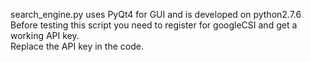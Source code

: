 
search_engine.py uses PyQt4 for GUI and is developed on python2.7.6<br>
Before testing this script you need to register for googleCSI and get a working API key.<br>
Replace the API key in the code.
